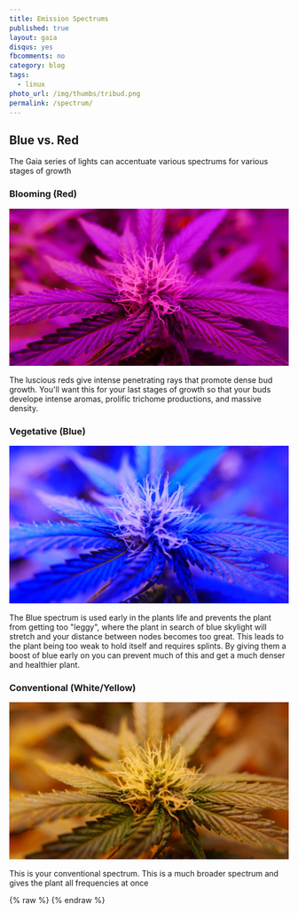 ```yaml
---
title: Emission Spectrums
published: true
layout: gaia
disqus: yes
fbcomments: no
category: blog
tags:
  - linux
photo_url: /img/thumbs/tribud.png
permalink: /spectrum/
---
```


## Blue vs. Red

The Gaia series of lights can accentuate various spectrums for various
stages of growth

### Blooming (Red)

![](/img/redbud-900.jpg)

The luscious reds give intense penetrating rays that promote dense bud
growth.  You'll want this for your last stages of growth so that your
buds develope intense aromas, prolific trichome productions, and massive
density.

### Vegetative (Blue)

![](/img/bluebud-900.jpg)

The Blue spectrum is used early in the plants life and prevents the
plant from getting too "leggy", where the plant in search of blue
skylight will stretch and your distance between nodes becomes too great.
This leads to the plant being too weak to hold itself and requires
splints.  By giving them a boost of blue early on you can prevent much
of this and get a much denser and healthier plant.

### Conventional (White/Yellow)

![](/img/yellowbud-900.jpg)

This is your conventional spectrum.  This is a much broader spectrum and
gives the plant all frequencies at once 

{% raw  %}
{% endraw  %}
